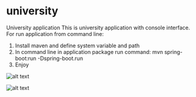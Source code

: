 # university
University application
This is university application with console interface. For run application from command line:

1. Install maven and define system variable and path
2. In command line in application package run command:
   mvn spring-boot:run -Dspring-boot.run
3. Enjoy

![alt text](https://freeimage.host/i/WW7ESj)

![alt text](https://freeimage.host/i/WW71cb)
